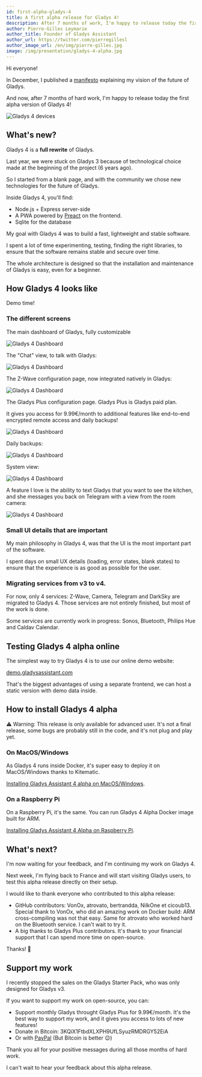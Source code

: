 ```yaml
---
id: first-alpha-gladys-4
title: A first alpha release for Gladys 4!
description: After 7 months of work, I'm happy to release today the first alpha release of Gladys 4, the next major version of Gladys.
author: Pierre-Gilles Leymarie
author_title: Founder of Gladys Assistant
author_url: https://twitter.com/pierregillesl
author_image_url: /en/img/pierre-gilles.jpg
image: /img/presentation/gladys-4-alpha.jpg
---
```


Hi everyone!

In December, I published a [manifesto](https://docs.google.com/document/d/1zqH0vvIRICOiXsgJVHRanInBgJ8aoTWtnrNpyASW9b0/edit?usp=sharing) explaining my vision of the future of Gladys.

And now, after 7 months of hard work, I'm happy to release today the first alpha version of Gladys 4!

![Gladys 4 devices](/en/img/articles/gladys-4-alpha/gladys-4-mockup-devices.jpg)

<!--truncate-->

## What's new?

Gladys 4 is a **full rewrite** of Gladys.

Last year, we were stuck on Gladys 3 because of technological choice made at the beginning of the project (6 years ago).

So I started from a blank page, and with the community we chose new technologies for the future of Gladys.

Inside Gladys 4, you'll find:

- Node.js + Express server-side
- A PWA powered by [Preact](https://github.com/developit/preact/) on the frontend.
- Sqlite for the database

My goal with Gladys 4 was to build a fast, lightweight and stable software.

I spent a lot of time experimenting, testing, finding the right libraries, to ensure that the software remains stable and secure over time.

The whole architecture is designed so that the installation and maintenance of Gladys is easy, even for a beginner.

## How Gladys 4 looks like

Demo time!

### The different screens

The main dashboard of Gladys, fully customizable

![Gladys 4 Dashboard](/en/img/articles/gladys-4-alpha/dashboard.png)

The "Chat" view, to talk with Gladys:

![Gladys 4 Dashboard](/en/img/articles/gladys-4-alpha/chat.png)

The Z-Wave configuration page, now integrated natively in Gladys:

![Gladys 4 Dashboard](/en/img/articles/gladys-4-alpha/zwave.png)

The Gladys Plus configuration page. Gladys Plus is Gladys paid plan.

It gives you access for 9.99€/month to additional features like end-to-end encrypted remote access and daily backups!

![Gladys 4 Dashboard](/en/img/articles/gladys-4-alpha/gladys-plus.png)

Daily backups:

![Gladys 4 Dashboard](/en/img/articles/gladys-4-alpha/backups.png)

System view:

![Gladys 4 Dashboard](/en/img/articles/gladys-4-alpha/system.png)

A feature I love is the ability to text Gladys that you want to see the kitchen, and she messages you back on Telegram with a view from the room camera:

![Gladys 4 Dashboard](/en/img/articles/gladys-4-alpha/telegram-image.jpg)

### Small UI details that are important

My main philosophy in Gladys 4, was that the UI is the most important part of the software.

I spent days on small UX details (loading, error states, blank states) to ensure that the experience is as good as possible for the user.

### Migrating services from v3 to v4.

For now, only 4 services: Z-Wave, Camera, Telegram and DarkSky are migrated to Gladys 4. Those services are not entirely finished, but most of the work is done.

Some services are currently work in progress: Sonos, Bluetooth, Philips Hue and Caldav Calendar.

## Testing Gladys 4 alpha online

The simplest way to try Gladys 4 is to use our online demo website:

[demo.gladysassistant.com](https://demo.gladysassistant.com/dashboard)

That's the biggest advantages of using a separate frontend, we can host a static version with demo data inside.

## How to install Gladys 4 alpha

⚠️ Warning: This release is only available for advanced user. It's not a final release, some bugs are probably still in the code, and it's not plug and play yet.

### On MacOS/Windows

As Gladys 4 runs inside Docker, it's super easy to deploy it on MacOS/Windows thanks to Kitematic.

[Installing Gladys Assistant 4 alpha on MacOS/Windows](/en/docs/installation/macos-windows).

### On a Raspberry Pi

On a Raspberry Pi, it's the same. You can run Gladys 4 Alpha Docker image built for ARM.

[Installing Gladys Assistant 4 Alpha on Raspberry Pi](/en/docs/).

## What's next?

I'm now waiting for your feedback, and I'm continuing my work on Gladys 4.

Next week, I'm flying back to France and will start visiting Gladys users, to test this alpha release directly on their setup.

I would like to thank everyone who contributed to this alpha release:

- GitHub contributors: VonOx, atrovato, bertrandda, NilkOne et cicoub13. Special thank to VonOx, who did an amazing work on Docker build: ARM cross-compiling was not that easy. Same for atrovato who worked hard on the Bluetooth service. I can't wait to try it.
- A big thanks to Gladys Plus contributors. It's thank to your financial support that I can spend more time on open-source.

Thanks! 🙌

## Support my work

I recently stopped the sales on the Gladys Starter Pack, who was only designed for Gladys v3.

If you want to support my work on open-source, you can:

- Support monthly Gladys throught Gladys Plus for 9.99€/month. It's the best way to support my work, and it gives you access to lots of new features!
- Donate in Bitcoin: 3KQiX1FtbdXLXPH9UfLSyuzRMDRGY52EiA
- Or with [PayPal](https://www.paypal.me/gladysproject/20) (But Bitcoin is better 😉)

Thank you all for your positive messages during all those months of hard work.

I can't wait to hear your feedback about this alpha release.
